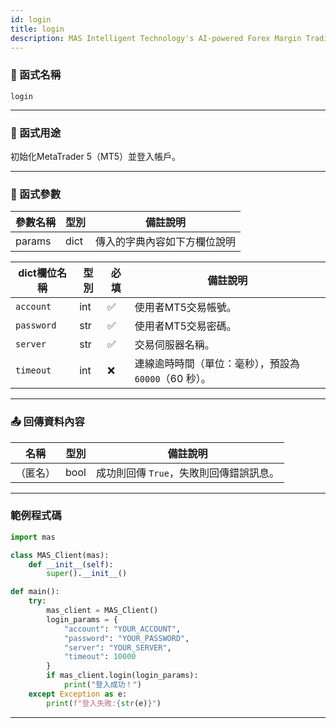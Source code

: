 ```yaml
---
id: login
title: login
description: MAS Intelligent Technology's AI-powered Forex Margin Trading Platform with full MetaTrader MT5 broker integration allows investors to generate automated trading strategies simply by entering text. Supports instant backtesting,real-time data synchronization,and seamless multi-broker switching. No coding experience required to easily launch AI automated trading,optimize strategies,and reduce market risk. Designed for both individual traders and financial institutions with standardized MetaTrader MT5-compatible APIs,automated backtesting,and quantitative strategy optimization to help enterprises deploy stable and efficient trading solutions quickly.
---
```


### 🧩 函式名稱

`login`

---

### 🎯 函式用途

初始化MetaTrader 5（MT5）並登入帳戶。

---

### 🔧 函式參數

| 參數名稱 | 型別 | 備註說明 |
|----------|------|----------|
| params   | dict | 傳入的字典內容如下方欄位說明 |

| dict欄位名稱    | 型別    | 必填 | 備註說明 |
|----------------|---------|------|----------|
| `account`      | int     | ✅   | 使用者MT5交易帳號。 |
| `password`     | str     | ✅   | 使用者MT5交易密碼。 |
| `server`       | str     | ✅   | 交易伺服器名稱。 |
| `timeout`      | int     | ❌   | 連線逾時時間（單位：毫秒），預設為 `60000`（60 秒）。 |

---

### 📤 回傳資料內容

| 名稱     | 型別  | 備註說明                                   |
|----------|-------|--------------------------------------------|
| （匿名） | bool  | 成功則回傳 `True`，失敗則回傳錯誤訊息。 |

---

### 範例程式碼

```python
import mas

class MAS_Client(mas):
    def __init__(self):
        super().__init__()

def main():
    try:
        mas_client = MAS_Client()
        login_params = {
            "account": "YOUR_ACCOUNT",
            "password": "YOUR_PASSWORD",
            "server": "YOUR_SERVER",
            "timeout": 10000
        }
        if mas_client.login(login_params):
            print("登入成功！")
    except Exception as e:
        print(f"登入失敗:{str(e)}")
```
---